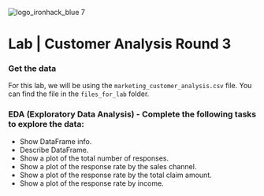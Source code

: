 ![logo_ironhack_blue 7](https://user-images.githubusercontent.com/23629340/40541063-a07a0a8a-601a-11e8-91b5-2f13e4e6b441.png)

# Lab | Customer Analysis Round 3

### Get the data
For this lab, we will be using the `marketing_customer_analysis.csv` file. You can find the file in the `files_for_lab` folder.


### EDA (Exploratory Data Analysis) - Complete the following tasks to explore the data:

- Show DataFrame info.
- Describe DataFrame.
- Show a plot of the total number of responses.
- Show a plot of the response rate by the sales channel.
- Show a plot of the response rate by the total claim amount.
- Show a plot of the response rate by income.
